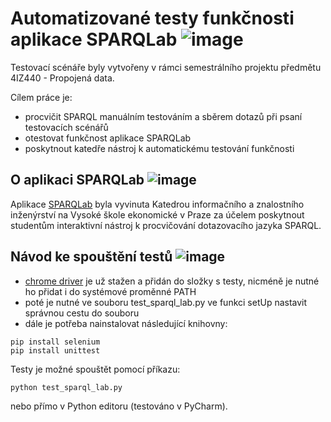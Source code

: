 # Automatizované testy funkčnosti aplikace SPARQLab ![image](https://user-images.githubusercontent.com/38294198/104660941-d5c6fa80-56c7-11eb-8256-13d54914d764.png)
Testovací scénáře byly vytvořeny v rámci semestrálního projektu předmětu 4IZ440 - Propojená data. 

Cílem práce je: 
* procvičit SPARQL manuálním testováním a sběrem dotazů při psaní testovacích scénářů 
* otestovat funkčnost aplikace SPARQLab
* poskytnout katedře nástroj k automatickému testování funkčnosti

## O aplikaci SPARQLab ![image](https://user-images.githubusercontent.com/38294198/104661060-0eff6a80-56c8-11eb-892c-f8f98b7f987b.png)
Aplikace [SPARQLab](https://doc.lmcloud.vse.cz/sparqlab/) byla vyvinuta Katedrou informačního a znalostního inženýrství na Vysoké škole ekonomické v Praze za účelem poskytnout studentům interaktivní nástroj k procvičování dotazovacího jazyka SPARQL.


## Návod ke spouštění testů ![image](https://user-images.githubusercontent.com/38294198/104661060-0eff6a80-56c8-11eb-892c-f8f98b7f987b.png)
* [chrome driver](https://chromedriver.chromium.org/) je už stažen a přidán do složky s testy, nicméně je nutné ho přidat i do systémové proměnné PATH
* poté je nutné ve souboru test_sparql_lab.py ve funkci setUp nastavit správnou cestu do souboru 
* dále je potřeba nainstalovat následující knihovny:
```
pip install selenium
pip install unittest
```
Testy je možné spouštět pomocí příkazu:
```
python test_sparql_lab.py
```
nebo přímo v Python editoru (testováno v PyCharm).
